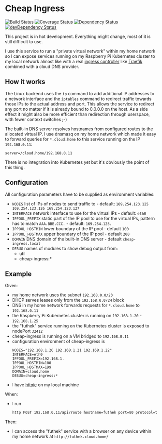 # Cheap Ingress

[![Build Status](https://travis-ci.org/timotto/cheap-ingress.svg?branch=master)](https://travis-ci.org/timotto/cheap-ingress)
[![Coverage Status](https://coveralls.io/repos/github/timotto/cheap-ingress/badge.svg?branch=master)](https://coveralls.io/github/timotto/cheap-ingress?branch=master)
[![Dependency Status](https://david-dm.org/timotto/cheap-ingress.svg)](https://david-dm.org/timotto/cheap-ingress)
[![devDependency Status](https://david-dm.org/timotto/cheap-ingress/dev-status.svg)](https://david-dm.org/timotto/cheap-ingress#info=devDependencies)

This project is in hot development. Everything might change, most of it is still difficult to use.

I use this service to run a "private virtual network" within my home network so I can expose services running on my 
Raspberry Pi Kubernetes cluster to my local network almost like with a real 
[ingress controller](https://kubernetes.io/docs/concepts/services-networking/ingress/#ingress-controllers) like 
[Traefik](https://traefik.io) combined with a cloud DNS provider.


## How it works

The Linux backend uses the ```ip``` command to add additional IP addresses to a network interface and the ```iptables``` 
command to redirect traffic towards those IPs to the actual address and port. This allows the service to redirect any 
port no matter if it is already bound to 0.0.0.0 on the host. As a side effect it might also be more efficient than 
redirection through userspace, with fewer context switches ;-)

The built-in DNS server resolves hostnames from configured routes to the allocated virtual IP. I use dnsmasq on my home 
network which made it easy to forward queries for ```*.cloud.home``` to this service running on the IP ```192.168.0.11```:
```
server=/cloud.home/192.168.0.11
```

There is no integration into Kubernetes yet but it's obviously the point of this thing.

## Configuration

All configuration parameters have to be supplied as environment variables:

- ```NODES``` list of IPs of nodes to send traffic to - default: ```169.254.123.125 169.254.123.126 169.254.123.127``` 
- ```INTERFACE``` network interface to use for the virtual IPs - default: ```eth0```
- ```IPPOOL_PREFIX``` static part of the IP pool to use for the virtual IPs, pattern has to match ```AAA.BBB.CCC.``` - 
default: ```169.254.123.```
- ```IPPOOL_HOSTMIN``` lower boundary of the IP pool - default ```100```
- ```IPPOOL_HOSTMAX``` upper boundary of the IP pool - default ```200```
- ```DOMAIN``` DNS domain of the built-in DNS server - default ```cheap-ingress.local```
- ```DEBUG``` names of modules to show debug output from:
    - util
    - cheap-ingress:*

## Example

Given:
- my home network uses the subnet ```192.168.0.0/23``` 
- DHCP serves leases only from the ```192.168.0.0/24``` block
- DNS in my home network forwards requests for ```*.cloud.home``` to ```192.168.0.11```
- the Raspberry Pi Kubernetes cluster is running on ```192.168.1.20``` - ```192.168.1.25``` 
- the "futhek" service running on the Kubernetes cluster is exposed to nodePort ```32412```
- cheap-ingress is running on a VM bridged to ```192.168.0.11```
- configuration environment of cheap-ingress is
    ```
    NODES="192.168.1.20 192.168.1.21 192.168.1.22"
    INTERFACE=eth0
    IPPOOL_PREFIX=192.168.1.
    IPPOOL_HOSTMIN=100
    IPPOOL_HOSTMAX=199
    DOMAIN=cloud.home
    DEBUG=cheap-ingress:*
    ```
- I have [httpie](https://github.com/jakubroztocil/httpie) on my local machine

When:
- I run
    ```bash
    http POST 192.168.0.11/api/route hostname=futhek port=80 protocol=tcp nodePort=32412
    ```

Then:
- I can access the "futhek" service with a browser on any device within my home network at
```http://futhek.cloud.home/```
